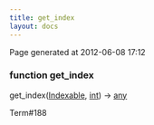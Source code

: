 ```yaml
---
title: get_index
layout: docs
---
```


<div class="bottom_right_note">Page generated at 2012-06-08 17:12</div>
<h3><span class="minor">function</span> get_index</h3>

get_index(<a href="/docs/Indexable.html">Indexable</a>, <a href="/docs/int.html">int</a>) -> <a href="/docs/any.html">any</a>
<p></p>

<p><span class="extra_minor">Term#188</span></p>
